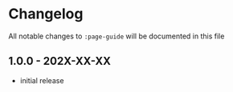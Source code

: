 # Changelog

All notable changes to `:page-guide` will be documented in this file

## 1.0.0 - 202X-XX-XX

- initial release
